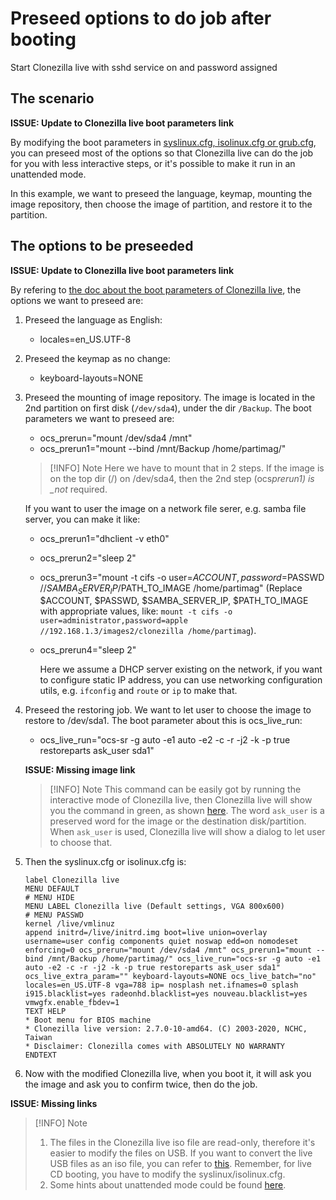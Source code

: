 # Preseed options to do job after booting

Start Clonezilla live with sshd service on and password assigned

## The scenario

**ISSUE: Update to Clonezilla live boot parameters link**

By modifying the boot parameters in [syslinux.cfg, isolinux.cfg or grub.cfg](https://clonezilla.org//fine-print-live-doc.php?path=clonezilla-live/doc/99_Misc/00_live-boot-parameters.doc), you can preseed most of the options so that Clonezilla live can do the job for you with less interactive steps, or it's possible to make it run in an unattended mode.

In this example, we want to preseed the language, keymap, mounting the image repository, then choose the image of partition, and restore it to the partition.

## The options to be preseeded

**ISSUE: Update to Clonezilla live boot parameters link**

By refering to [the doc about the boot parameters of Clonezilla live](https://clonezilla.org//fine-print-live-doc.php?path=clonezilla-live/doc/99_Misc/00_live-boot-parameters.doc), the options we want to preseed are:

1. Preseed the language as English:
   - locales=en_US.UTF-8
2. Preseed the keymap as no change:
   - keyboard-layouts=NONE
3. Preseed the mounting of image repository. The image is located in the 2nd partition on first disk (`/dev/sda4`), under the dir `/Backup`. The boot parameters we want to preseed are:

   - ocs_prerun="mount /dev/sda4 /mnt"
   - ocs_prerun1="mount --bind /mnt/Backup /home/partimag/"

   > [!INFO] Note<!-- eslint-disable-line markdown/no-missing-label-refs -- GitHub alerts -->
   > Here we have to mount that in 2 steps. If the image is on the top dir (/) on /dev/sda4, then the 2nd step (ocs*prerun1) is \_not* required.

   If you want to user the image on a network file serer, e.g. samba file server, you can make it like:

   - ocs_prerun1="dhclient -v eth0"
   - ocs_prerun2="sleep 2"
   - ocs_prerun3="mount -t cifs -o user=$ACCOUNT,password=$PASSWD //$SAMBA_SERVER_IP/$PATH_TO_IMAGE /home/partimag" (Replace $ACCOUNT, $PASSWD, $SAMBA_SERVER_IP, $PATH_TO_IMAGE with appropriate values, like: `mount -t cifs -o user=administrator,password=apple //192.168.1.3/images2/clonezilla /home/partimag`).
   - ocs_prerun4="sleep 2"

     Here we assume a DHCP server existing on the network, if you want to configure static IP address, you can use networking configuration utils, e.g. `ifconfig` and `route` or `ip` to make that.

4. Preseed the restoring job. We want to let user to choose the image to restore to /dev/sda1. The boot parameter about this is ocs_live_run:

   - ocs_live_run="ocs-sr -g auto -e1 auto -e2 -c -r -j2 -k -p true restoreparts ask_user sda1"

   **ISSUE: Missing image link**

   > [!INFO] Note<!-- eslint-disable-line markdown/no-missing-label-refs -- GitHub alerts -->
   > This command can be easily got by running the interactive mode of Clonezilla live, then Clonezilla live will show you the command in green, as shown [here](https://clonezilla.org//clonezilla-live/doc/02_Restore_disk_image/images/ocs-10-img-restore-command-prompt.png). The word `ask_user` is a preserved word for the image or the destination disk/partition. When `ask_user` is used, Clonezilla live will show a dialog to let user to choose that.

5. Then the syslinux.cfg or isolinux.cfg is:

   ```text
   label Clonezilla live
   MENU DEFAULT
   # MENU HIDE
   MENU LABEL Clonezilla live (Default settings, VGA 800x600)
   # MENU PASSWD
   kernel /live/vmlinuz
   append initrd=/live/initrd.img boot=live union=overlay username=user config components quiet noswap edd=on nomodeset enforcing=0 ocs_prerun="mount /dev/sda4 /mnt" ocs_prerun1="mount --bind /mnt/Backup /home/partimag/" ocs_live_run="ocs-sr -g auto -e1 auto -e2 -c -r -j2 -k -p true restoreparts ask_user sda1" ocs_live_extra_param="" keyboard-layouts=NONE ocs_live_batch="no" locales=en_US.UTF-8 vga=788 ip= nosplash net.ifnames=0 splash i915.blacklist=yes radeonhd.blacklist=yes nouveau.blacklist=yes vmwgfx.enable_fbdev=1
   TEXT HELP
   * Boot menu for BIOS machine
   * Clonezilla live version: 2.7.0-10-amd64. (C) 2003-2020, NCHC, Taiwan
   * Disclaimer: Clonezilla comes with ABSOLUTELY NO WARRANTY
   ENDTEXT
   ```

6. Now with the modified Clonezilla live, when you boot it, it will ask you the image and ask you to confirm twice, then do the job.

**ISSUE: Missing links**

> [!INFO] Note<!-- eslint-disable-line markdown/no-missing-label-refs -- GitHub alerts -->
>
> 1. The files in the Clonezilla live iso file are read-only, therefore it's easier to modify the files on USB. If you want to convert the live USB files as an iso file, you can refer to [this](http://drbl.org/faq/fine-print.php?path=./2_System/87_create_clonezilla_iso_from_zip.faq#87_create_clonezilla_iso_from_zip.faq). Remember, for live CD booting, you have to modify the syslinux/isolinux.cfg.
> 2. Some hints about unattended mode could be found [here](http://drbl.org/faq/fine-print.php?path=./2_System/113_fully_automatically_restoring.faq#113_fully_automatically_restoring.faq).
